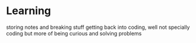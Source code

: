 # Learning
storing notes and breaking stuff
getting back into coding, well not specially coding but more of being curious and solving problems
